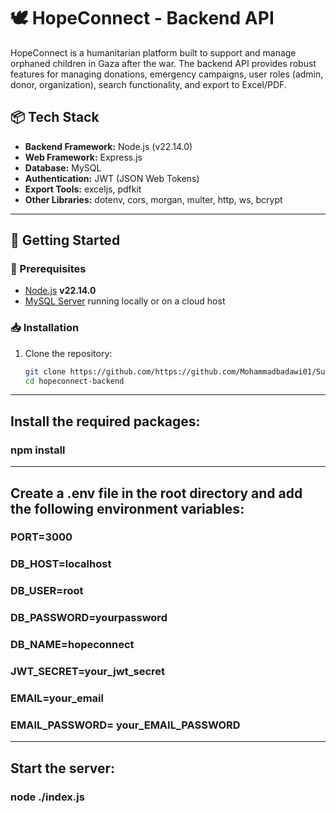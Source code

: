 # 🕊️ HopeConnect - Backend API

HopeConnect is a humanitarian platform built to support and manage orphaned children in Gaza after the war. The backend API provides robust features for managing donations, emergency campaigns, user roles (admin, donor, organization), search functionality, and export to Excel/PDF.

## 📦 Tech Stack

- **Backend Framework:** Node.js (v22.14.0)
- **Web Framework:** Express.js
- **Database:** MySQL
- **Authentication:** JWT (JSON Web Tokens)
- **Export Tools:** exceljs, pdfkit
- **Other Libraries:** dotenv, cors, morgan, multer, http, ws, bcrypt

---

## 🚀 Getting Started

### 🔧 Prerequisites

- [Node.js](https://nodejs.org/) **v22.14.0**
- [MySQL Server](https://www.mysql.com/) running locally or on a cloud host

### 📥 Installation

1. Clone the repository:
   ```bash
   git clone https://github.com/https://github.com/Mohammadbadawi01/Supporting-Orphaned-Children-in-Gaza-After-War.git/hopeconnect-backend.git
   cd hopeconnect-backend

---

## Install the required packages:
 ### npm install

 ---

## Create a .env file in the root directory and add the following environment variables:
  ### PORT=3000
  ### DB_HOST=localhost
  ### DB_USER=root
  ### DB_PASSWORD=yourpassword
  ### DB_NAME=hopeconnect
  ### JWT_SECRET=your_jwt_secret
  ### EMAIL=your_email
  ### EMAIL_PASSWORD= your_EMAIL_PASSWORD

  ---

## Start the server:
 ### node ./index.js
